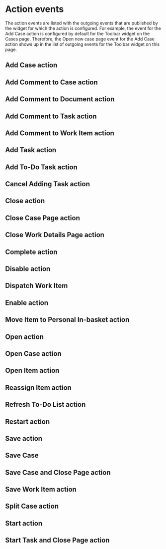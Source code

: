 # Action events

The action events are listed with the outgoing events
that are published by the widget for which the action is configured.
For example, the event for the Add Case action is configured by default
for the Toolbar widget on the Cases page. Therefore,
the Open new case page event for the Add Case action shows up in the
list of outgoing events for the Toolbar widget on this page.

## Add Case action

## Add Comment to Case action

## Add Comment to Document action

## Add Comment to Task action

## Add Comment to Work Item action

## Add Task action

## Add To-Do Task action

## Cancel Adding Task action

## Close action

## Close Case Page action

## Close Work Details Page action

## Complete action

## Disable action

## Dispatch Work Item

## Enable action

## Move Item to Personal In-basket action

## Open action

## Open Case action

## Open Item action

## Reassign Item action

## Refresh To-Do List action

## Restart action

## Save action

## Save Case

## Save Case and Close Page action

## Save Work Item action

## Split Case action

## Start action

## Start Task and Close Page action